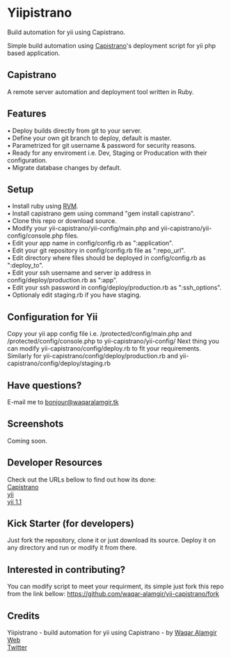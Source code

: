 Yiipistrano
==============
Build automation for yii using Capistrano.

Simple build automation using [Capistrano](http://capistranorb.com/)'s deployment script for yii php based application.


## Capistrano
A remote server automation and deployment tool written in Ruby.


## Features
 •	Deploy builds directly from git to your server.<br/>
 •	Define your own git branch to deploy, default is master.<br/>
 •	Parametrized for git username & password for security reasons.<br/>
 •	Ready for any enviroment i.e. Dev, Staging or Producation with their configuration.<br/>
 •	Migrate database changes by default.<br/>
 

## Setup
 •	Install ruby using [RVM](http://rvm.io/rvm/install).<br/>
 •	Install capistrano gem using command "gem install capistrano".<br/>
 •	Clone this repo or download source.<br/>
 •	Modify your yii-capistrano/yii-config/main.php and yii-capistrano/yii-config/console.php files.<br/>
 •	Edit your app name in config/config.rb as ":application".<br/>
 •	Edit your git repository in config/config.rb file as ":repo_url".<br/>
 •	Edit directory where files should be deployed in config/config.rb as ":deploy_to".<br/>
 •	Edit your ssh username and server ip address in config/deploy/production.rb as ":app".<br/>
 •	Edit your ssh password in config/deploy/production.rb as ":ssh_options".<br/>
 •	Optionaly edit staging.rb if you have staging.<br/>
 

## Configuration for Yii
Copy your yii app config file i.e. <yii-app>/protected/config/main.php and <yii-app>/protected/config/console.php to yii-capistrano/yii-config/
Next thing you can modify yii-capistrano/config/deploy.rb to fit your requirements.
Similarly for yii-capistrano/config/deploy/production.rb and yii-capistrano/config/deploy/staging.rb


## Have questions?
E-mail me to [bonjour@waqaralamgir.tk](mailto:bonjour@waqaralamgir.tk)


## Screenshots
Coming soon.


## Developer Resources
Check out the URLs bellow to find out how its done:<br/>
[Capistrano](http://capistranorb.com/)<br/>
[yii](http://yiiframework.com/)<br/>
[yii 1.1](https://github.com/yiisoft/yii/releases/tag/1.1.15)<br/>


## Kick Starter (for developers)
Just fork the repository, clone it or just download its source. Deploy it on any directory and run or modify it from there.


## Interested in contributing?
You can modify script to meet your requirment, its simple just fork this repo from the link bellow:
https://github.com/waqar-alamgir/yii-capistrano/fork


## Credits
Yiipistrano - build automation for yii using Capistrano - by [Waqar Alamgir](http://www.waqaralamgir.tk)<br/>
[Web](http://www.waqaralamgir.tk)<br/>
[Twitter](http://www.twitter.com/wajrcs)